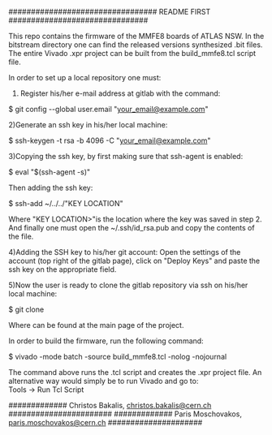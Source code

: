 #################################  README FIRST ###############################

This repo contains the firmware of the MMFE8 boards of ATLAS NSW.
In the bitstream directory one can find the released versions synthesized
.bit files. The entire Vivado .xpr project can be built from the build_mmfe8.tcl
script file.

In order to set up a local repository one must:

1) Register his/her e-mail address at gitlab with the command:

$ git config --global user.email "your_email@example.com"

2)Generate an ssh key in his/her local machine:

$ ssh-keygen -t rsa -b 4096 -C "your_email@example.com"

3)Copying the ssh key, by first making sure that ssh-agent is enabled:

$ eval "$(ssh-agent -s)"

Then adding the ssh key:

$ ssh-add ~/../../"KEY LOCATION"

Where "KEY LOCATION>"is the location where the key was saved in step 2.
And finally one must open the ~/.ssh/id_rsa.pub and copy the contents of the
file.

4)Adding the SSH key to his/her git account:
Open the settings of the account (top right of the gitlab page), click on 
"Deploy Keys" and paste the ssh key on the appropriate field.

5)Now the user is ready to clone the gitlab repository via ssh on his/her
local machine:

$ git clone <SSH URL>

Where <SSH URL> can be found at the main page of the project.


In order to build the firmware, run the following command:

$ vivado -mode batch -source build_mmfe8.tcl -nolog -nojournal

The command above runs the .tcl script and creates the .xpr project file.
An alternative way would simply be to run Vivado and go to:  
Tools -> Run Tcl Script

############# Christos Bakalis, christos.bakalis@cern.ch #######################
############# Paris Moschovakos, paris.moschovakos@cern.ch #####################



